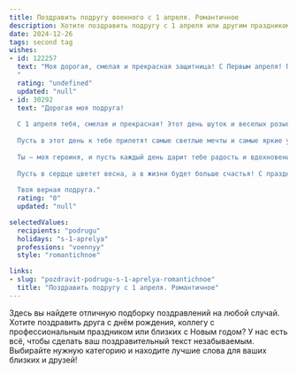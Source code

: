 ```yaml
---
title: Поздравить подругу военного с 1 апреля. Романтичное
description: Хотите поздравить подругу с 1 апреля или другим праздником? Наш ИИ создаст незабываемое поздравление, а вы обязательно выделитесь среди других.  
date: 2024-12-26
tags: second tag
wishes:
- id: 122257
  text: "Моя дорогая, смелая и прекрасная защитница! С Первым апреля! Пусть этот день, полный шуток и неожиданностей, принесет тебе лишь радость и улыбки, а  твоя жизнь будет такой же яркой и непредсказуемой, как и ты сама.  Знай, что моя любовь к тебе –  это не шутка, а самая настоящая, крепкая и вечная крепость,  надежная, как ты на посту.  Целую тебя крепко-крепко!
  "
  rating: "undefined"
  updated: "null"
- id: 30292
  text: "Дорогая моя подруга!
  
  С 1 апреля тебя, смелая и прекрасная! Этот день шуток и веселых розыгрышей напоминает мне о том, как ты умеешь брать жизнь с юмором, даже когда на службе все серьезно. В твоем сердце таится настоящая сила, и я горжусь тем, что у меня есть такая подруга, как ты.
  
  Пусть в этот день к тебе прилетят самые светлые мечты и самые яркие улыбки! Желаю, чтобы в жизни было как можно больше счастья и романтики, чтобы каждый момент напоминал о весне и любви.
  
  Ты — моя героиня, и пусть каждый день дарит тебе радость и вдохновение. Люблю тебя и надеюсь, что наше дружеское тепло всегда будет согревать нас, как крепкая связь, которая никогда не подведет.
  
  Пусть в сердце цветет весна, а в жизни будет больше счастья! С праздником, моя дорогая!
  
  Твоя верная подруга."
  rating: "0"
  updated: "null"

selectedValues:
  recipients: "podrugu"
  holidays: "s-1-aprelya"
  professions: "voennyy"
  style: "romantichnoe"

links:
- slug: "pozdravit-podrugu-s-1-aprelya-romantichnoe"
  title: "Поздравить подругу с 1 апреля. Романтичное"
---
```


Здесь вы найдете отличную подборку поздравлений на любой случай. 
Хотите поздравить друга с днём рождения, коллегу с профессиональным праздником или близких с Новым годом? У нас есть всё, чтобы сделать ваш поздравительный текст незабываемым. Выбирайте нужную категорию и находите лучшие слова для ваших близких и друзей!

